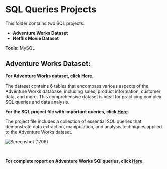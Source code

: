 <h1>SQL Queries Projects</h1>
    <p>This folder contains two SQL projects:</p>
    <ul>
        <li><strong>Adventure Works Dataset</strong></li>
        <li><strong>Netflix Movie Dataset</strong></li>
    </ul>
    <p><strong>Tools:</strong> MySQL</p>

<h2>Adventure Works Dataset:</h2>
    <p>
        <b>For Adventure Works dataset, click 
        <a href='https://github.com/Priy-Sharma/SQL-Queries/blob/main/adventure%20lookup.zip'>Here</a>.</b>
    </p>
    <p>The dataset contains 6 tables that encompass various aspects of the Adventure Works database, including sales, product information, customer data, and more. This comprehensive dataset is ideal for practicing complex SQL queries and data analysis.</p>
    <p>
        <b>For the SQL project file with important queries, click 
        <a href='https://github.com/Priy-Sharma/SQL-Queries/blob/main/Important_SQL_Queries.sql'>Here</a>.</b>
    </p>
    <p>The project file includes a collection of essential SQL queries that demonstrate data extraction, manipulation, and analysis techniques applied to the Adventure Works dataset.</p>
</body>


![Screenshot (1706)](https://github.com/Priy-Sharma/SQL-Adventure-Works-Queries/assets/161149109/d247b0d5-2874-4402-9602-6f1f13c21fac)
</p>
</ul>
</br>
 <p>
        <b>For complete roport on Adventure Works SQl queries, click 
        <a href='https://github.com/Priy-Sharma/SQL-Queries/blob/main/adventure%20lookup.zip'>Here</a>.</b>
    </p>



